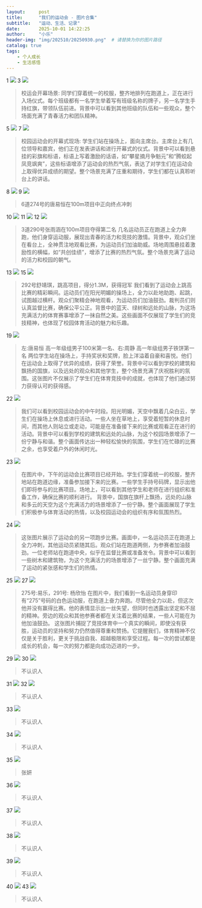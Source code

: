 ```yaml
---
layout:     post
title:      "我们的运动会 - 图片合集"
subtitle:   "运动、生活、记录"
date:       2025-10-01 14:22:25
author:     "小乐"
header-img: "img/202510/20250930.png"  # 请替换为你的图片路径
catalog: true
tags:
    - 个人成长
    - 生活感悟
---
```


1 ![](https://mtcxlg6x.cn-nb1.rainapp.top/img1.jpg)
3 ![](https://mtcxlg6x.cn-nb1.rainapp.top/img3.jpg)

> 校运会开幕场景: 同学们穿着统一的校服，整齐地排列在跑道上，正在进行入场仪式。每个班级都有一名学生举着写有班级名称的牌子，另一名学生手持红旗，带领队伍前进。背景中可以看到其他班级的队伍和一些观众，整个场面充满了青春活力和团队精神。

5 ![](https://mtcxlg6x.cn-nb1.rainapp.top/img5.jpg)
7 ![](https://mtcxlg6x.cn-nb1.rainapp.top/img7.jpg)

> 校园运动会的开幕式现场: 学生们站在操场上，面向主席台。主席台上有几位领导和嘉宾，他们正在发表讲话和进行开幕式的仪式。背景中可以看到悬挂的彩旗和标语，标语上写着激励的话语，如“攀星摘月争魁元”和“腾蛟起凤竞飒爽”，这些标语增添了运动会的热烈气氛，表达了对学生们在运动会上取得优异成绩的期望。整个场景充满了庄重和期待，学生们都在认真聆听台上的讲话。

8 ![](https://mtcxlg6x.cn-nb1.rainapp.top/img8.jpg)
9 ![](https://mtcxlg6x.cn-nb1.rainapp.top/img9.jpg)

> 6道274号的唐易恒在100m项目中正向终点冲刺

10 ![](https://mtcxlg6x.cn-nb1.rainapp.top/img10.jpg)
11 ![](https://mtcxlg6x.cn-nb1.rainapp.top/img11.jpg)
12 ![](https://mtcxlg6x.cn-nb1.rainapp.top/img12.jpg)

> 3道290号张雨涵在100m项目夺得第二名
> 几名运动员正在跑道上全力奔跑，他们身穿运动服，展现出青春的活力和竞技的激情。背景中，观众们坐在看台上，全神贯注地观看比赛，为运动员们加油助威。场地周围悬挂着激励性的横幅，如“共创佳绩”，增添了比赛的热烈气氛。整个场景充满了运动的活力和校园的朝气。

13 ![](https://mtcxlg6x.cn-nb1.rainapp.top/img13.jpg)
15 ![](https://mtcxlg6x.cn-nb1.rainapp.top/img15.jpg)

> 292号舒靖琪，跳高项目，得分1.3M，获得冠军
> 我们看到了运动会上跳高比赛的精彩瞬间。运动员们在阳光明媚的操场上，全力以赴地助跑、起跳，试图越过横杆。观众们聚精会神地观看，为运动员们加油鼓劲。裁判员们则认真监督比赛，确保公平公正。背景中的蓝天、绿树和远处的山脉，为这场充满活力的体育赛事增添了一抹自然之美。这些画面不仅展现了学生们的竞技精神，也体现了校园体育活动的魅力和乐趣。

19 ![](https://mtcxlg6x.cn-nb1.rainapp.top/img19.jpg)

> 左:唐易恒 高一年级组男子100米第一名、右:周静 高一年级组男子铁饼第一名
> 两位学生站在操场上，手持奖状和奖牌，脸上洋溢着自豪和喜悦。他们在运动会上取得了优异的成绩，获得了荣誉。背景中可以看到学校的建筑和飘扬的国旗，以及远处的观众和其他学生，整个场景充满了庆祝胜利的氛围。这张图片不仅展示了学生们在体育竞技中的成就，也体现了他们通过努力获得认可的获得感。

22 ![](https://mtcxlg6x.cn-nb1.rainapp.top/img22.jpg)

> 我们可以看到校园运动会的中午时段。阳光明媚，天空中飘着几朵白云，学生们在操场上休息或进行活动。一些人坐在草地上，享受着短暂的休息时间，而其他人则站立或走动，可能是在准备接下来的比赛或观看正在进行的活动。背景中可以看到学校的建筑和远处的山脉，为这个校园场景增添了一份宁静与和谐。整个画面传达出一种轻松愉快的氛围，学生们在忙碌的比赛之余，也享受着户外的休闲时光。

23 ![](https://mtcxlg6x.cn-nb1.rainapp.top/img23.jpg)

> 在图片中，下午的运动会比赛项目已经开始。学生们穿着统一的校服，整齐地站在跑道边缘，准备参加接下来的比赛。一些学生手持号码牌，显示出他们即将参与的比赛项目。场地上，可以看到其他学生和老师在进行组织和准备工作，确保比赛的顺利进行。
> 背景中，国旗在旗杆上飘扬，远处的山脉和多云的天空为这个充满活力的场景增添了一份宁静。整个画面展现了学生们积极参与体育活动的热情，以及校园运动会的组织有序和氛围热烈。

24 ![](https://mtcxlg6x.cn-nb1.rainapp.top/img24.jpg)

>这张图片展示了运动会的另一项跑步比赛。画面中，一名运动员正在跑道上全力冲刺，其他运动员紧随其后。观众们站在跑道两侧，为参赛者加油鼓劲。一位老师站在跑道中央，似乎在监督比赛或准备发令。背景中可以看到一些树木和建筑物，为这个充满活力的场景增添了一丝宁静。整个画面充满了运动的紧张感和学生们的热情。

25 ![](https://mtcxlg6x.cn-nb1.rainapp.top/img25.jpg)
27 ![](https://mtcxlg6x.cn-nb1.rainapp.top/img27.jpg)

> 275号:易乐，291号: 杨欣怡
> 在图片中，我们看到一名运动员身穿印有“275”号码的白色运动服，在跑道上奋力奔跑。尽管他全力以赴，但这次他并没有赢得比赛。他的表情显示出一丝失望，但同时也透露出坚定和不屈的精神。旁边的观众和其他参赛者都在关注着比赛的结果，一些人可能在为他加油鼓劲。
> 这张图片捕捉了竞技体育中一个真实的瞬间，即使没有获胜，运动员的坚持和努力仍然值得尊重和赞扬。它提醒我们，体育精神不仅仅是关于胜利，更关于挑战自我、超越极限和享受过程。每一次的尝试都是成长的机会，每一次的努力都是向成功迈进的一步。

29 ![](https://mtcxlg6x.cn-nb1.rainapp.top/img29.jpg)
30 ![](https://mtcxlg6x.cn-nb1.rainapp.top/img30.jpg)

> 不认识人

31 ![](https://mtcxlg6x.cn-nb1.rainapp.top/img31.jpg)
32 ![](https://mtcxlg6x.cn-nb1.rainapp.top/img32.jpg)

> 不认识人

33 ![](https://mtcxlg6x.cn-nb1.rainapp.top/img33.jpg)

> 不认识人

34 ![](https://mtcxlg6x.cn-nb1.rainapp.top/img34.jpg)

> 不认识人

35 ![](https://mtcxlg6x.cn-nb1.rainapp.top/img35.jpg)

> 张妍

36 ![](https://mtcxlg6x.cn-nb1.rainapp.top/img36.jpg)

> 不认识人

37 ![](https://mtcxlg6x.cn-nb1.rainapp.top/img37.jpg)

> 不认识人

38 ![](https://mtcxlg6x.cn-nb1.rainapp.top/img38.jpg)

> 不认识人

39 ![](https://mtcxlg6x.cn-nb1.rainapp.top/img39.jpg)

> 不认识人

40 ![](https://mtcxlg6x.cn-nb1.rainapp.top/img40.jpg)
43 ![](https://mtcxlg6x.cn-nb1.rainapp.top/img43.jpg)

> 不认识人